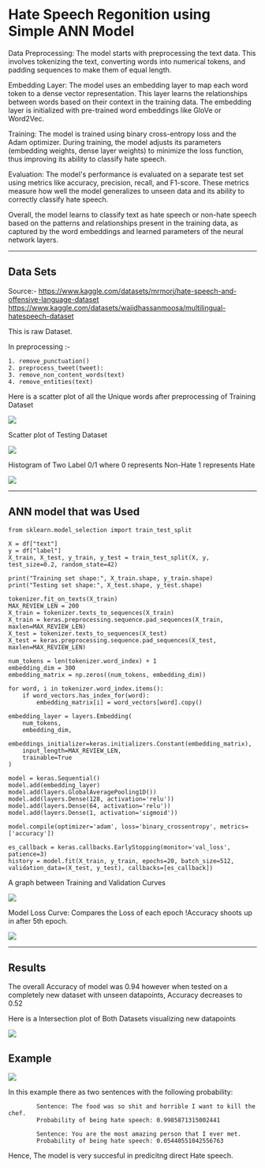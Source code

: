 # Hate Speech Regonition using Simple ANN Model

Data Preprocessing: The model starts with preprocessing the text data. This involves tokenizing the text, converting words into numerical tokens, and padding sequences to make them of equal length.

Embedding Layer: The model uses an embedding layer to map each word token to a dense vector representation. This layer learns the relationships between words based on their context in the training data. The embedding layer is initialized with pre-trained word embeddings like GloVe or Word2Vec.

Training: The model is trained using binary cross-entropy loss and the Adam optimizer. During training, the model adjusts its parameters (embedding weights, dense layer weights) to minimize the loss function, thus improving its ability to classify hate speech.

Evaluation: The model's performance is evaluated on a separate test set using metrics like accuracy, precision, recall, and F1-score. These metrics measure how well the model generalizes to unseen data and its ability to correctly classify hate speech.

Overall, the model learns to classify text as hate speech or non-hate speech based on the patterns and relationships present in the training data, as captured by the word embeddings and learned parameters of the neural network layers.

<hr>

## Data Sets
Source:- 
            https://www.kaggle.com/datasets/mrmorj/hate-speech-and-offensive-language-dataset
            https://www.kaggle.com/datasets/wajidhassanmoosa/multilingual-hatespeech-dataset      

This is raw Dataset.

In preprocessing :-

    1. remove_punctuation()
    2. preprocess_tweet(tweet):
    3. remove_non_content_words(text)
    4. remove_entities(text)
    
Here is a scatter plot of all the Unique words after preprocessing of Training Dataset

![](images/Vectors_reference_to_hate.png)

Scatter plot of Testing Dataset 

![](images/test_plot.png)

Histogram of Two Label 0/1 where
    0 represents Non-Hate
    1 represents Hate        
    
![](images/label_histogram.png)

<hr>

## ANN model that was Used
    from sklearn.model_selection import train_test_split
    
    X = df["text"]
    y = df["label"]
    X_train, X_test, y_train, y_test = train_test_split(X, y, test_size=0.2, random_state=42)
    
    print("Training set shape:", X_train.shape, y_train.shape)
    print("Testing set shape:", X_test.shape, y_test.shape)
    
    tokenizer.fit_on_texts(X_train)
    MAX_REVIEW_LEN = 200
    X_train = tokenizer.texts_to_sequences(X_train)
    X_train = keras.preprocessing.sequence.pad_sequences(X_train, maxlen=MAX_REVIEW_LEN)
    X_test = tokenizer.texts_to_sequences(X_test)
    X_test = keras.preprocessing.sequence.pad_sequences(X_test, maxlen=MAX_REVIEW_LEN)
    
    num_tokens = len(tokenizer.word_index) + 1
    embedding_dim = 300
    embedding_matrix = np.zeros((num_tokens, embedding_dim))
    
    for word, i in tokenizer.word_index.items():
        if word_vectors.has_index_for(word):
            embedding_matrix[i] = word_vectors[word].copy()
    
    embedding_layer = layers.Embedding(
        num_tokens,
        embedding_dim,
        embeddings_initializer=keras.initializers.Constant(embedding_matrix),
        input_length=MAX_REVIEW_LEN,
        trainable=True
    )
    
    model = keras.Sequential()
    model.add(embedding_layer)
    model.add(layers.GlobalAveragePooling1D())
    model.add(layers.Dense(128, activation='relu'))
    model.add(layers.Dense(64, activation='relu'))
    model.add(layers.Dense(1, activation='sigmoid'))
    
    model.compile(optimizer='adam', loss='binary_crossentropy', metrics=['accuracy'])
    
    es_callback = keras.callbacks.EarlyStopping(monitor='val_loss', patience=3)
    history = model.fit(X_train, y_train, epochs=20, batch_size=512, validation_data=(X_test, y_test), callbacks=[es_callback])

A graph between Training and Validation Curves

![](images/loss_curve.png)

Model Loss Curve: Compares the Loss of each epoch 
!Accuracy shoots up in after 5th epoch.

![](images/model_loss.png)

<hr>

## Results

The overall Accuracy of model was 0.94 however when tested on a completely new dataset with unseen datapoints, Accuracy decreases to 0.52

Here is a Intersection plot of Both Datasets visualizing new datapoints

![](images/intersection.png)

## Example

![](images/result.png)

In this example there as two sentences with the following probability:

            Sentence: The food was so shit and horrible I want to kill the chef.
            Probability of being hate speech: 0.9985871315002441
            
            Sentence: You are the most amazing person that I ever met.
            Probability of being hate speech: 0.05440551042556763

Hence, The model is very succesful in predicitng direct Hate speech.
